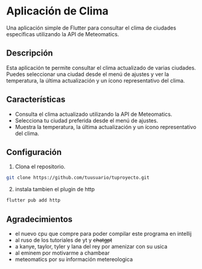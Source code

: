 # Aplicación de Clima

Una aplicación simple de Flutter para consultar el clima de ciudades específicas utilizando la API de Meteomatics.

## Descripción

Esta aplicación te permite consultar el clima actualizado de varias ciudades. Puedes seleccionar una ciudad desde el menú de ajustes y ver la temperatura, la última actualización y un ícono representativo del clima.

## Características

- Consulta el clima actualizado utilizando la API de Meteomatics.
- Selecciona tu ciudad preferida desde el menú de ajustes.
- Muestra la temperatura, la última actualización y un ícono representativo del clima.


## Configuración

1. Clona el repositorio.

```bash
git clone https://github.com/tuusuario/tuproyecto.git
```
2. instala tambien el plugin de http 
```bash
flutter pub add http
```

## Agradecimientos
- el nuevo cpu que compre para poder compilar este programa en intellij
- al ruso de los tutoriales de yt y ~~chatgpt~~
- a kanye, taylor, tyler y lana del rey por amenizar con su usica
- al eminem por motivarme a chambear 
- meteomatics por su información metereologica 